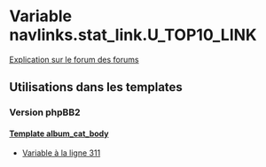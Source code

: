 # Variable navlinks.stat_link.U_TOP10_LINK
[Explication sur le forum des forums](http://forum.forumactif.com/t294113-listing-des-variables#navlinks.stat_link.U_TOP10_LINK)

## Utilisations dans les templates

### Version phpBB2

#### [Template album_cat_body](subsilver/album_cat_body.md)
* [Variable à la ligne 311](../subsilver/album_cat_body.tpl#L311)